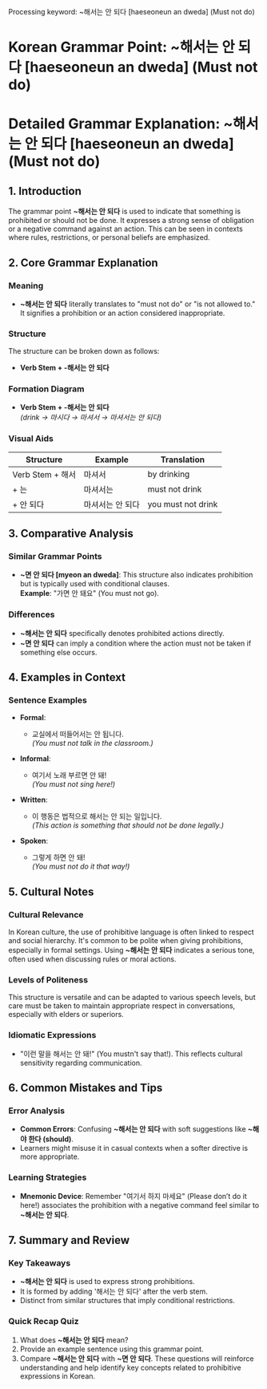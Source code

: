Processing keyword: ~해서는 안 되다 [haeseoneun an dweda] (Must not do)
# Korean Grammar Point: ~해서는 안 되다 [haeseoneun an dweda] (Must not do)
# Detailed Grammar Explanation: ~해서는 안 되다 [haeseoneun an dweda] (Must not do)
## 1. Introduction
The grammar point **~해서는 안 되다** is used to indicate that something is prohibited or should not be done. It expresses a strong sense of obligation or a negative command against an action. This can be seen in contexts where rules, restrictions, or personal beliefs are emphasized.
## 2. Core Grammar Explanation
### Meaning
- **~해서는 안 되다** literally translates to "must not do" or "is not allowed to." It signifies a prohibition or an action considered inappropriate.
### Structure
The structure can be broken down as follows:
- **Verb Stem + -해서는 안 되다**
### Formation Diagram
- **Verb Stem + -해서는 안 되다**  
  *(drink → 마시다 → 마셔서 → 마셔서는 안 되다)*
### Visual Aids
| Structure        | Example            | Translation                |
|------------------|--------------------|----------------------------|
| Verb Stem + 해서 | 마셔서             | by drinking                |
| + 는             | 마셔서는           | must not drink             |
| + 안 되다        | 마셔서는 안 되다   | you must not drink         |
## 3. Comparative Analysis
### Similar Grammar Points
- **~면 안 되다 [myeon an dweda]**: This structure also indicates prohibition but is typically used with conditional clauses.  
  **Example**: "가면 안 돼요" (You must not go).
### Differences
- **~해서는 안 되다** specifically denotes prohibited actions directly.
- **~면 안 되다** can imply a condition where the action must not be taken if something else occurs.
## 4. Examples in Context
### Sentence Examples
- **Formal**:
  - 교실에서 떠들어서는 안 됩니다.  
    *(You must not talk in the classroom.)*
- **Informal**:
  - 여기서 노래 부르면 안 돼!  
    *(You must not sing here!)*
  
- **Written**:
  - 이 행동은 법적으로 해서는 안 되는 일입니다.  
    *(This action is something that should not be done legally.)*
- **Spoken**:
  - 그렇게 하면 안 돼!  
    *(You must not do it that way!)*
## 5. Cultural Notes
### Cultural Relevance
In Korean culture, the use of prohibitive language is often linked to respect and social hierarchy. It's common to be polite when giving prohibitions, especially in formal settings. Using **~해서는 안 되다** indicates a serious tone, often used when discussing rules or moral actions.
### Levels of Politeness
This structure is versatile and can be adapted to various speech levels, but care must be taken to maintain appropriate respect in conversations, especially with elders or superiors.
### Idiomatic Expressions
- "이런 말을 해서는 안 돼!" (You mustn't say that!). This reflects cultural sensitivity regarding communication.
## 6. Common Mistakes and Tips
### Error Analysis
- **Common Errors**: Confusing **~해서는 안 되다** with soft suggestions like **~해야 한다 (should)**.
- Learners might misuse it in casual contexts when a softer directive is more appropriate.
### Learning Strategies
- **Mnemonic Device**: Remember "여기서 하지 마세요" (Please don’t do it here!) associates the prohibition with a negative command feel similar to **~해서는 안 되다**.
## 7. Summary and Review
### Key Takeaways
- **~해서는 안 되다** is used to express strong prohibitions.
- It is formed by adding '해서는 안 되다' after the verb stem.
- Distinct from similar structures that imply conditional restrictions.
### Quick Recap Quiz
1. What does **~해서는 안 되다** mean?
2. Provide an example sentence using this grammar point.
3. Compare **~해서는 안 되다** with **~면 안 되다**. 
These questions will reinforce understanding and help identify key concepts related to prohibitive expressions in Korean.
